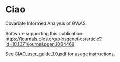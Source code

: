 # Ciao

Covariate Informed Analysis of GWAS. 

Software supporting this publication: https://journals.plos.org/plosgenetics/article?id=10.1371/journal.pgen.1004469

See CIAO_user_guide_1.0.pdf for usage instructions.
